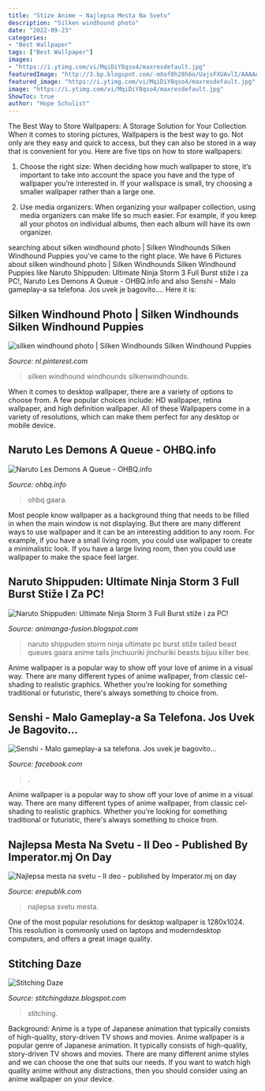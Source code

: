 ```yaml
---
title: "Stize Anime ~ Najlepsa Mesta Na Svetu"
description: "Silken windhound photo"
date: "2022-09-23"
categories:
- "Best Wallpaper"
tags: ["Best Wallpaper"]
images:
- "https://i.ytimg.com/vi/MqiDiY8qso4/maxresdefault.jpg"
featuredImage: "http://3.bp.blogspot.com/-mXof8h28h6o/UajsFXUAvlI/AAAAAAAAA2o/W7FPDOCcxsE/s1600/naruto.jpg"
featured_image: "https://i.ytimg.com/vi/MqiDiY8qso4/maxresdefault.jpg"
image: "https://i.ytimg.com/vi/MqiDiY8qso4/maxresdefault.jpg"
ShowToc: true
author: "Hope Schulist"
---
```



The Best Way to Store Wallpapers: A Storage Solution for Your Collection
When it comes to storing pictures, Wallpapers is the best way to go. Not only are they easy and quick to access, but they can also be stored in a way that is convenient for you. Here are five tips on how to store wallpapers:
1) Choose the right size: When deciding how much wallpaper to store, it’s important to take into account the space you have and the type of wallpaper you’re interested in. If your wallspace is small, try choosing a smaller wallpaper rather than a large one.

2) Use media organizers: When organizing your wallpaper collection, using media organizers can make life so much easier. For example, if you keep all your photos on individual albums, then each album will have its own organizer.

	

		
searching about silken windhound photo | Silken Windhounds Silken Windhound Puppies you've came to the right place. We have 6 Pictures about silken windhound photo | Silken Windhounds Silken Windhound Puppies like Naruto Shippuden: Ultimate Ninja Storm 3 Full Burst stiže i za PC!, Naruto Les Demons A Queue - OHBQ.info and also Senshi - Malo gameplay-a sa telefona. Jos uvek je bagovito.... Here it is:
		
    
## Silken Windhound Photo | Silken Windhounds Silken Windhound Puppies

<img loading=lazy src="https://i.pinimg.com/originals/c1/6f/9a/c16f9ab769201178df3d4caed62e9047.jpg" onerror="this.onerror=null;this.src='https://tse4.mm.bing.net/th?id=OIP.tI4Q1uh2LoE_VHnD-zf4RgHaCx&amp;pid=15.1';" alt="silken windhound photo | Silken Windhounds Silken Windhound Puppies">

_Source: nl.pinterest.com_

>silken windhound windhounds silkenwindhounds. 

	

When it comes to desktop wallpaper, there are a variety of options to choose from. A few popular choices include: HD wallpaper, retina wallpaper, and high definition wallpaper. All of these Wallpapers come in a variety of resolutions, which can make them perfect for any desktop or mobile device. 

    
## Naruto Les Demons A Queue - OHBQ.info

<img loading=lazy src="https://i.ytimg.com/vi/MqiDiY8qso4/maxresdefault.jpg" onerror="this.onerror=null;this.src='https://tse3.mm.bing.net/th?id=OIP.RVlNaSkRpOmwSFzqr5ezgQHaEK&amp;pid=15.1';" alt="Naruto Les Demons A Queue - OHBQ.info">

_Source: ohbq.info_

>ohbq gaara. 

	

Most people know wallpaper as a background thing that needs to be filled in when the main window is not displaying. But there are many different ways to use wallpaper and it can be an interesting addition to any room. For example, if you have a small living room, you could use wallpaper to create a minimalistic look. If you have a large living room, then you could use wallpaper to make the space feel larger.

    
## Naruto Shippuden: Ultimate Ninja Storm 3 Full Burst Stiže I Za PC!

<img loading=lazy src="http://3.bp.blogspot.com/-mXof8h28h6o/UajsFXUAvlI/AAAAAAAAA2o/W7FPDOCcxsE/s1600/naruto.jpg" onerror="this.onerror=null;this.src='https://tse2.mm.bing.net/th?id=OIP.QY7l88Gu0LbMcHrLXMMeZwHaEY&amp;pid=15.1';" alt="Naruto Shippuden: Ultimate Ninja Storm 3 Full Burst stiže i za PC!">

_Source: animanga-fusion.blogspot.com_

>naruto shippuden storm ninja ultimate pc burst stiže tailed beast queues gaara anime tails jinchuuriki jinchuriki beasts bijuu killer bee. 

	

Anime wallpaper is a popular way to show off your love of anime in a visual way. There are many different types of anime wallpaper, from classic cel-shading to realistic graphics. Whether you're looking for something traditional or futuristic, there's always something to choice from.

    
## Senshi - Malo Gameplay-a Sa Telefona. Jos Uvek Je Bagovito...

<img loading=lazy src="https://lookaside.fbsbx.com/lookaside/crawler/media/?media_id=10153913968312344" onerror="this.onerror=null;this.src='https://tse2.mm.bing.net/th?id=OIP.9gEcXlmtGo_85g52i7uoKQHaHa&amp;pid=15.1';" alt="Senshi - Malo gameplay-a sa telefona. Jos uvek je bagovito...">

_Source: facebook.com_

>. 

	

Anime wallpaper is a popular way to show off your love of anime in a visual way. There are many different types of anime wallpaper, from classic cel-shading to realistic graphics. Whether you're looking for something traditional or futuristic, there's always something to choice from.

    
## Najlepsa Mesta Na Svetu - II Deo - Published By Imperator.mj On Day

<img loading=lazy src="http://i.imgur.com/e99ojJN.jpg" onerror="this.onerror=null;this.src='https://tse2.mm.bing.net/th?id=OIP.yjDniNgkj2qG0RRXxnviHwHaE8&amp;pid=15.1';" alt="Najlepsa mesta na svetu - II deo - published by Imperator.mj on day">

_Source: erepublik.com_

>najlepsa svetu mesta. 

	

One of the most popular resolutions for desktop wallpaper is 1280x1024. This resolution is commonly used on laptops and moderndesktop computers, and offers a great image quality.

    
## Stitching Daze

<img loading=lazy src="https://lh3.googleusercontent.com/proxy/sZdxYiERs5aSx622zEUx9-OhN-Wgh-gxFbHCIQdeMsa8dWVcMPHXvbO8FekF1X5GCTqBNtm9YMAd-oRg-6LmUG2eldFoJZkSZ8qymJeXnUBWt0bCH_Kuv_C_-xdo2A=s0-d" onerror="this.onerror=null;this.src='https://tse4.mm.bing.net/th?id=OIP.NZ_ejsRIRYkydUsYn2FqgQAAAA&amp;pid=15.1';" alt="Stitching Daze">

_Source: stitchingdaze.blogspot.com_

>stitching. 

	

Background: Anime is a type of Japanese animation that typically consists of high-quality, story-driven TV shows and movies.
Anime wallpaper is a popular genre of Japanese animation. It typically consists of high-quality, story-driven TV shows and movies. There are many different anime styles and we can choose the one that suits our needs. If you want to watch high quality anime without any distractions, then you should consider using an anime wallpaper on your device.

